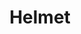 ---
title: "Helmet"
summary: "Helmet is an American alternative metal band from New York City formed in 1989 by vocalist and lead guitarist Page Hamilton. Helmet has had numerous lineup changes with Hamilton as the only constant member. Since 2010, the band has consisted of Hamilton, drummer Kyle Stevenson, guitarist Dan Beeman and bassist Dave Case.
Helmet has released eight studio albums and two compilation albums. After releasing their debut album, Strap It On , on Amphetamine Reptile, Helmet signed to Interscope Records and released three albums for the label, including the highly successful Meantime . Their next two albums ― Betty and Aftertaste ― were also successful, but did not match the critical or popular acclaim of Meantime. Helmet broke up in 1998, but reformed in 2004, and has since released four more albums ― Size Matters , Monochrome , Seeing Eye Dog and Dead to the World . The band is currently working on their ninth studio album."
slug: "helmet"
image: "helmet.jpg"
apple_music_artist_url: "https://music.apple.com/gb/artist/helmet/105500"
wikipedia_url: "https://en.wikipedia.org/wiki/Helmet_(band)"
---